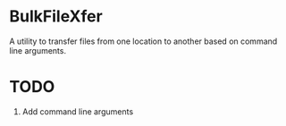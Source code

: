 BulkFileXfer
============

A utility to transfer files from one location to another based on command line
arguments.

TODO
====
1. Add command line arguments
